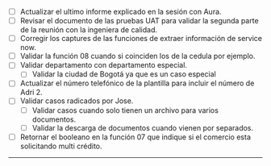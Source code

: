 
- [ ] Actualizar el ultimo informe explicado en la sesión con Aura.
- [ ] Revisar el documento de las pruebas UAT para validar la segunda parte de la reunión con la ingeniera de calidad.
- [ ] Corregir los captures de las funciones de extraer información de service now.
- [ ] Validar la función 08 cuando si coinciden los de la cedula por ejemplo.
- [ ] Validar departamento con departamento especial.
	- [ ] Validar la ciudad de Bogotá ya que es un caso especial
- [ ] Actualizar el número telefónico de la plantilla para incluir el número de Adri 2.
- [ ] Validar casos radicados por Jose.
	- [ ] Validar casos cuando solo tienen un archivo para varios documentos.
	- [ ] Validar la descarga de documentos cuando vienen por separados.
- [ ] Retornar el booleano en la función 07 que indique si el comercio esta solicitando multi crédito.

---
